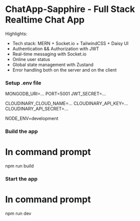 # ChatApp-Sapphire - Full Stack Realtime Chat App

Highlights:

- Tech stack: MERN + Socket.io + TailwindCSS + Daisy UI
- Authentication && Authorization with JWT
- Real-time messaging with Socket.io
- Online user status
- Global state management with Zustand
- Error handling both on the server and on the client

### Setup .env file

MONGODB_URI=...
PORT=5001
JWT_SECRET=...

CLOUDINARY_CLOUD_NAME=...
CLOUDINARY_API_KEY=...
CLOUDINARY_API_SECRET=...

NODE_ENV=development

### Build the app

# In command prompt
npm run build

### Start the app

# In command prompt
npm run dev